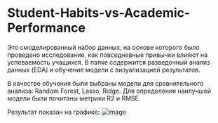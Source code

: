 # Student-Habits-vs-Academic-Performance

Это смоделированный набор данных, на основе которого было проведено исследование, как повседневные привычки влияют на успеваемость учащихся.
В папке содержится разведочный анализ данных (EDA) и обучение модели с визуализацией результатов.

В качестве обучения были выбраны модели для сравнительного анализа: Random Forest, Lasso, Ridge.
Для определения наилучшей модели были почитаны метрики R2 и RMSE.

Результат показан на графике:
![image](https://github.com/user-attachments/assets/7cd4f5de-d45b-491d-bab1-2aedab42758c)

